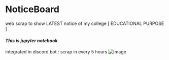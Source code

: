 # NoticeBoard
web scrap to show LATEST notice of my college [ EDUCATIONAL PURPOSE ]


#### *This is jupyter notebook*
integrated in discord bot :
scrap in every 5 hours 
![image](https://user-images.githubusercontent.com/63946883/161361853-a9b9b78a-c309-4fcf-b980-cdcc4f20d391.png)

